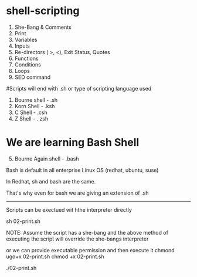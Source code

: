 # shell-scripting

1. She-Bang & Comments
2. Print
3. Variables 
4. Inputs
5. Re-directors ( >, <), Exit Status, Quotes
6. Functions
7. Conditions
8. Loops
9. SED command

#Scripts will end with .sh or type of scripting language used
1. Bourne shell - .sh
2. Korn Shell - .ksh
3. C Shell - .csh
4. Z Shell - . zsh

# We are learning Bash Shell
5. Bourne Again shell - .bash

Bash is default in all enterprise Linux OS (redhat, ubuntu, suse)

In Redhat, sh and bash are the same.

That's why even for bash we are giving an extension of .sh


_____________

Scripts can be exectued wit hthe interpreter directly

sh 02-print.sh 

NOTE: Assume the script has a she-bang and the above method of executing the script will override the she-bangs interpreter

or we can provide executable permission and then execute it
chmond ugo+x 02-print.sh
chmod +x 02-print.sh

./02-print.sh